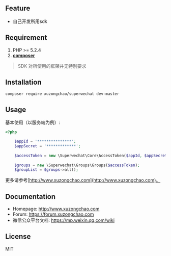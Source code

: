 ## Feature

 - 自己开发所用sdk

## Requirement

1. PHP >= 5.2.4
2. **[composer](https://getcomposer.org/)**

> SDK 对所使用的框架并无特别要求

## Installation

```shell
composer require xuzongchao/superwechat dev-master
```

## Usage

基本使用（以服务端为例）:

```php
<?php

    $appId = '***************';
    $appSecret = '*************';
    
    $accessToken = new \Superwechat\Core\AccessToken($appId, $appSecret);
    
    $groups = new \Superwechat\Groups\Groups($accessToken);
    $groupList = $groups->all();
```

更多请参考[http://www.xuzongchao.com](http://www.xuzongchao.com)。

## Documentation

- Homepage: http://www.xuzongchao.com
- Forum: https://forum.xuzongchao.com
- 微信公众平台文档: https://mp.weixin.qq.com/wiki

## License

MIT